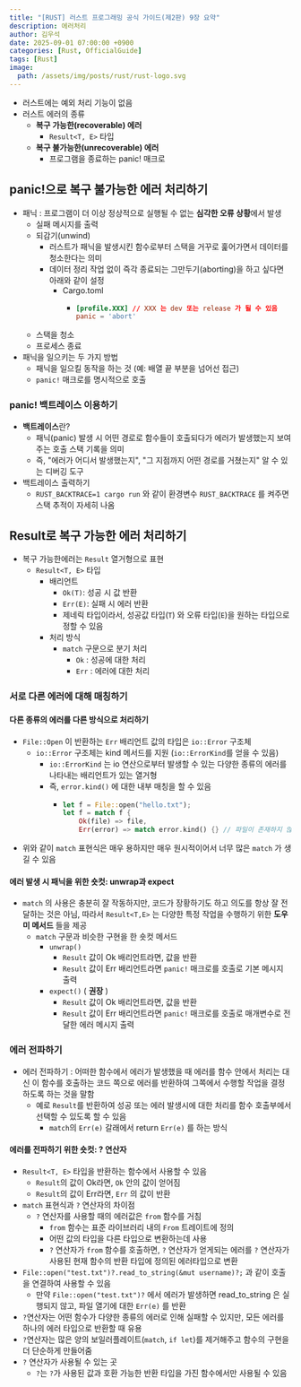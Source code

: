 ```yaml
---
title: "[RUST] 러스트 프로그래밍 공식 가이드(제2판) 9장 요약"
description: 에러처리
author: 김우석
date: 2025-09-01 07:00:00 +0900
categories: [Rust, OfficialGuide]
tags: [Rust]
image:
  path: /assets/img/posts/rust/rust-logo.svg
---
```


- 러스트에는 예외 처리 기능이 없음
- 러스트 에러의 종류
    - **복구 가능한(recoverable) 에러**
        - `Result<T, E>` 타입
    - **복구 불가능한(unrecoverable) 에러**
        - 프로그램을 종료하는 panic! 매크로

## panic!으로 복구 불가능한 에러 처리하기
- 패닉 : 프로그램이 더 이상 정상적으로 실행될 수 없는 **심각한 오류 상황**에서 발생
	- 실패 메시지를 출력
	- 되감기(unwind)
		- 러스트가 패닉을 발생시킨 함수로부터 스택을 거꾸로 훑어가면서 데이터를 청소한다는 의미
		- 데이터 정리 작업 없이 즉각 종료되는 그만두기(aborting)을 하고 싶다면 아래와 같이 설정
			- Cargo.toml
				- ```toml
				  [profile.XXX] // XXX 는 dev 또는 release 가 될 수 있음
				  panic = 'abort'
				  ```
	- 스택을 청소
	- 프로세스 종료
- 패닉을 일으키는 두 가지 방법
	- 패닉을 일으킬 동작을 하는 것 (예: 배열 끝 부분을 넘어선 접근)
	- `panic!` 매크로를 명시적으로 호출

### panic! 백트레이스 이용하기

- **백트레이스**란?
	- 패닉(panic) 발생 시 어떤 경로로 함수들이 호출되다가 에러가 발생했는지 보여주는 호출 스택 기록을 의미
	- 즉, "에러가 어디서 발생했는지", "그 지점까지 어떤 경로를 거쳤는지" 알 수 있는 디버깅 도구
- 백트레이스 출력하기
	- `RUST_BACKTRACE=1 cargo run` 와 같이 환경변수 `RUST_BACKTRACE` 를 켜주면 스택 추적이 자세히 나옴


## Result로 복구 가능한 에러 처리하기
- 복구 가능한에러는 `Result` 열거형으로 표현
	- `Result<T, E>` 타입
		- 배리언트
			- `Ok(T)`: 성공 시 값 반환
			- `Err(E)`: 실패 시 에러 반환
            - 제네릭 타입이라서, 성공값 타입(`T`) 와 오류 타입(`E`)을 원하는 타입으로 정할 수 있음
        - 처리 방식
            - `match` 구문으로 분기 처리
                - `Ok` : 성공에 대한 처리
                - `Err` : 에러에 대한 처리

### 서로 다른 에러에 대해 매칭하기

#### 다른 종류의 에러를 다른 방식으로 처리하기
- `File::Open` 이 반환하는 `Err` 배리언트 값의 타입은 `io::Error` 구조체
    - `io::Error` 구조체는 kind 메서드를 지원 (`io::ErrorKind`를 얻을 수 있음)
        - `io::ErrorKind` 는 io 연산으로부터 발생할 수 있는 다양한 종류의 에러를 나타내는 배리언트가 있는 열거형
        - 즉, `error.kind()` 에 대한 내부 매칭을 할 수 있음
            - ```rust
              let f = File::open("hello.txt");
              let f = match f {
                  Ok(file) => file,
                  Err(error) => match error.kind() {} // 파일이 존재하지 않을때에 대한 처리
              ```
- 위와 같이 `match` 표현식은 매우 용하지만 매우 원시적이어서 너무 많은 `match` 가 생길 수 있음

#### 에러 발생 시 패닉을 위한 숏컷: unwrap과 expect
- `match` 의 사용은 충분히 잘 작동하지만, 코드가 장황하기도 하고 의도를 항상 잘 전달하는 것은 아님, 따라서 `Result<T,E>` 는 다양한 특정 작업을 수행하기 위한 **도우미 메서드** 들을 제공
    - `match` 구문과 비슷한 구현을 한 숏컷 메서드
        - `unwrap()`
            - `Result` 값이 Ok 배리언트라면, 값을 반환
            - `Result` 값이 Err 배리언트라면 `panic!` 매크로를 호출로 기본 메시지 출력
        - `expect()` ( **권장** )
            - `Result` 값이 Ok 배리언트라면, 값을 반환
            - `Result` 값이 Err 배리언트라면 `panic!` 매크로를 호출로 매개변수로 전달한 에러 메시지 출력


### 에러 전파하기
- 에러 전파하기 : 어떠한 함수에서 에러가 발생했을 때 에러를 함수 안에서 처리는 대신 이 함수를 호출하는 코드 쪽으로 에러를 반환하여 그쪽에서 수행할 작업을 결정하도록 하는 것을 말함
    - 예로 `Result`를 반환하여 성공 또는 에러 발생시에 대한 처리를 함수 호출부에서 선택할 수 있도록 할 수 있음
        - `match`의 `Err(e)` 갈래에서 return `Err(e)` 를 하는 방식

#### 에러를 전파하기 위한 숏컷: ? 연산자
- `Result<T, E>` 타입을 반환하는 함수에서 사용할 수 있음
    - `Result`의 값이 Ok라면, `Ok` 안의 값이 얻어짐
    - `Result`의 값이 Err라면, `Err` 의 값이 반환
- `match` 표현식과 `?` 연산자의 차이점
    - `?` 연산자를 사용할 때의 에러값은 `from` 함수를 거침
        - `from` 함수는 표준 라이브러리 내의 `From` 트레이트에 정의
        - 어떤 값의 타입을 다른 타입으로 변환하는데 사용
        - `?` 연산자가 `from` 함수를 호출하면, `?` 연산자가 얻게되는 에러를 `?` 연산자가 사용된 현재 함수의 반환 타입에 정의된 에러타입으로 변환
- `File::open("test.txt")?.read_to_string(&mut username)?;` 과 같이 호출을 연결하여 사용할 수 있음
    - 만약 `File::open("test.txt")?` 에서 에러가 발생하면 read_to_string 은 실행되지 않고, 파일 열기에 대한 `Err(e)` 를 반환
- `?`연산자는 어떤 함수가 다양한 종류의 에러로 인해 실패할 수 있지만, 모든 에러를 하나의 에러 타입으로 반환할 때 유용
- `?`연산자는 많은 양의 보일러플레이트(`match`, `if let`)를 제거해주고 함수의 구현을 더 단순하게 만들어줌
- `?` 연산자가 사용될 수 있는 곳
    - `?`는 `?`가 사용된 값과 호환 가능한 반환 타입을 가진 함수에서만 사용될 수 있음